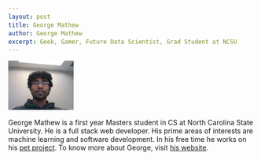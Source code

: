 ```yaml
---
layout: post
title: George Mathew
author: George Mathew
excerpt: Geek, Gamer, Future Data Scientist, Grad Student at NCSU
---
```


![George Mathew](/img/george2.jpg)

George Mathew is a first year Masters student in CS at North Carolina State University. He is a full stack web developer. His prime areas of interests are machine learning and software development. In his free time he works on his [pet project](http://region.io). To know more about George, visit [his website](http://georgevmathew.com/).
